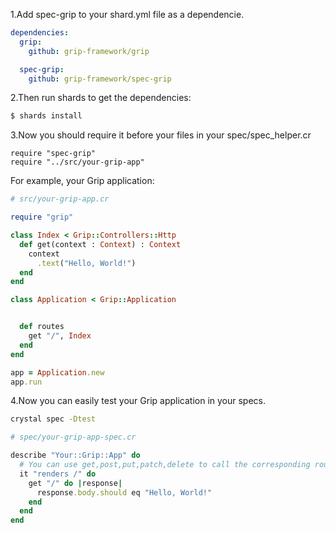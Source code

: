 1.Add spec-grip to your shard.yml file as a dependencie.

```yaml
dependencies:
  grip:
    github: grip-framework/grip

  spec-grip:
    github: grip-framework/spec-grip
```

2.Then run shards to get the dependencies:

```bash
$ shards install
```

3.Now you should require it before your files in your spec/spec_helper.cr

```
require "spec-grip"
require "../src/your-grip-app"
```

For example, your Grip application:

```ruby
# src/your-grip-app.cr

require "grip"

class Index < Grip::Controllers::Http
  def get(context : Context) : Context
    context
      .text("Hello, World!")
  end
end

class Application < Grip::Application


  def routes
    get "/", Index
  end
end

app = Application.new
app.run
```

4.Now you can easily test your Grip application in your specs.

```bash
crystal spec -Dtest
```

```ruby
# spec/your-grip-app-spec.cr

describe "Your::Grip::App" do
  # You can use get,post,put,patch,delete to call the corresponding route.
  it "renders /" do
    get "/" do |response|
      response.body.should eq "Hello, World!"
    end
  end
end
```
